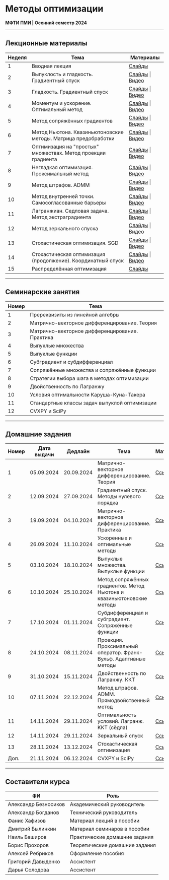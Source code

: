# Методы оптимизации

**МФТИ ПМИ | Осенний семестр 2024**

---

## Лекционные материалы

| Неделя | Тема | Материалы |
|--------|------|-----------|
| 1 | Вводная лекция | [Слайды](Лекции/01%20лекция/ПМИ%20осень%202024%20лекция%201%20презентация.pdf) |
| 2 | Выпуклость и гладкость. Градиентный спуск | [Слайды](Лекции/02%20лекция/ПМИ%20осень%202024%20лекция%202%20презентация.pdf) \| [Видео](https://vkvideo.ru/playlist/-206078025_72/video-206078025_456239868) |
| 3 | Гладкость. Градиентный спуск | [Слайды](Лекции/03%20лекция/ПМИ%20осень%202024%20лекция%203%20презентация.pdf) \| [Видео](https://vkvideo.ru/playlist/-206078025_72/video-206078025_456239869) |
| 4 | Моментум и ускорение. Оптимальный метод | [Слайды](Лекции/04%20лекция/ПМИ%20осень%202024%20лекция%204%20презентация.pdf) \| [Видео](https://vkvideo.ru/playlist/-206078025_72/video-206078025_456239870) |
| 5 | Метод сопряжённых градиентов | [Слайды](Лекции/05%20лекция/ПМИ%20осень%202024%20лекция%205%20презентация.pdf) \| [Видео](https://vkvideo.ru/playlist/-206078025_72/video-206078025_456239871) |
| 6 | Метод Ньютона. Квазиньютоновские методы. Матрица предобработки | [Слайды](Лекции/06%20лекция/ПМИ%20осень%202024%20лекция%206%20презентация.pdf) \| [Видео](https://vkvideo.ru/playlist/-206078025_72/video-206078025_456239872) |
| 7 | Оптимизация на "простых" множествах. Метод проекции градиента| [Слайды](Лекции/07%20лекция/ПМИ%20осень%202024%20лекция%207%20презентация.pdf) \| [Видео](https://vkvideo.ru/playlist/-206078025_72/video-206078025_456239912) |
| 8 | Негладкая оптимизация. Проксимальный метод | [Слайды](Лекции/08%20лекция/ПМИ%20осень%202024%20лекция%208%20презентация.pdf) \| [Видео](https://vkvideo.ru/playlist/-206078025_72/video-206078025_456239914) |
| 9 | Метод штрафов. ADMM | [Слайды](Лекции/09%20лекция/ПМИ%20осень%202024%20лекция%209%20презентация.pdf) \| [Видео](https://vkvideo.ru/playlist/-206078025_72/video-206078025_456239915) |
| 10 | Метод внутренней точки. Самосогласованные барьеры | [Слайды](Лекции/10%20лекция/ПМИ%20осень%202024%20лекция%2010%20презентация.pdf) \| [Видео](https://vkvideo.ru/playlist/-206078025_72/video-206078025_456239932) |
| 11 | Лагранжиан. Седловая задача. Метод экстраградиента | [Слайды](Лекции/11%20лекция/ПМИ%20осень%202024%20лекция%2011%20презентация.pdf) \| [Видео](https://vkvideo.ru/playlist/-206078025_72/video-206078025_456239933) |
| 12 | Метод зеркального спуска | [Слайды](Лекции/12%20лекция/ПМИ%20осень%202024%20лекция%2012%20презентация.pdf) \| [Видео](https://vkvideo.ru/playlist/-206078025_72/video-206078025_456239934) |
| 13 | Стохастическая оптимизация. SGD | [Слайды](Лекции/13%20лекция/ПМИ%20осень%202024%20лекция%2013%20презентация.pdf) \| [Видео](https://vkvideo.ru/playlist/-206078025_72/video-206078025_456239960) |
| 14 | Стохастическая оптимизация (продолжение). Координатный спуск | [Слайды](Лекции/14%20лекция/ПМИ%20осень%202024%20лекция%2014%20презентация.pdf) \| [Видео](https://vkvideo.ru/playlist/-206078025_72/video-206078025_456239961) |
| 15 | Распределённая оптимизация | [Слайды](Лекции/15%20лекция/ПМИ%20осень%202024%20лекция%2015%20презентация.pdf) |

---

## Семинарские занятия

| Номер | Тема |
|-------|------|
| 1 | Пререквизиты из линейной алгебры |
| 2 | Матрично-векторное дифференцирование. Теория |
| 3 | Матрично-векторное дифференцирование. Практика |
| 4 | Выпуклые множества |
| 5 | Выпуклые функции |
| 6 | Субградиент и субдифференциал |
| 7 | Сопряжённые множества и сопряжённые функции |
| 8 | Стратегии выбора шага в методах оптимизации |
| 9 | Двойственность по Лагранжу |
| 10 | Условия оптимальности Каруша-Куна-Такера |
| 11 | Стандартные классы задач выпуклой оптимизации |
| 12 | CVXPY и SciPy |

---

## Домашние задания

| Номер | Дата выдачи | Дедлайн         | Тема                                                                 | Материал |
|-------|-------------|------------------|----------------------------------------------------------------------|----------|
| 1     | 05.09.2024  | 20.09.2024       | Матрично-векторное дифференцирование. Теория                        | [Ссылка](Домашние%20задания/Домашнее%20задание%201) |
| 2     | 12.09.2024  | 27.09.2024       | Градиентный спуск. Методы нулевого порядка                          | [Ссылка](Домашние%20задания/Домашнее%20задание%202) |
| 3     | 19.09.2024  | 04.10.2024       | Матрично-векторное дифференцирование. Практика                      | [Ссылка](Домашние%20задания/Домашнее%20задание%203) |
| 4     | 26.09.2024  | 11.10.2024       | Ускоренные и оптимальные методы                                     | [Ссылка](Домашние%20задания/Домашнее%20задание%204) |
| 5     | 03.10.2024  | 18.10.2024       | Выпуклые множества. Выпуклые функции                                | [Ссылка](Домашние%20задания/Домашнее%20задание%205) |
| 6     | 10.10.2024  | 25.10.2024       | Метод сопряжённых градиентов. Метод Ньютона и квазиньютоновские методы | [Ссылка](Домашние%20задания/Домашнее%20задание%206) |
| 7     | 17.10.2024  | 01.11.2024       | Субдифференциал и субградиент. Сопряжённые функции                  | [Ссылка](Домашние%20задания/Домашнее%20задание%207) |
| 8     | 24.10.2024  | 08.11.2024       | Проекция. Проксимальный оператор. Франк-Вульф. Адаптивные методы    | [Ссылка](Домашние%20задания/Домашнее%20задание%208) |
| 9     | 31.10.2024  | 15.11.2024       | Двойственность по Лагранжу. ККТ                                     | [Ссылка](Домашние%20задания/Домашнее%20задание%209) |
| 10    | 07.11.2024  | 22.12.2024       | Метод штрафов. ADMM. Прямодвойственный метод                        | [Ссылка](Домашние%20задания/Домашнее%20задание%2010) |
| 11    | 14.11.2024  | 29.11.2024       | Оптимальность условий. Лагранж. KKT (сёдла)                         | [Ссылка](Домашние%20задания/Домашнее%20задание%2011) |
| 12    | 14.11.2024  | 29.11.2024       | Зеркальный спуск                                                    | [Ссылка](Домашние%20задания/Домашнее%20задание%2012) |
| 13    | 28.11.2024  | 13.12.2024       | Стохастическая оптимизация                                          | [Ссылка](Домашние%20задания/Домашнее%20задание%2013) |
| Доп.    | 21.11.2024  | 06.12.2024     | CVXPY и SciPy                                                       | [Ссылка](Домашние%20задания/Дополнительное%20ДЗ%20по%20cvxpy%20и%20scipy) |

---

## Составители курса

| ФИ | Роль |
|-----|------|
| Александр Безносиков | Академический руководитель |
| Александр Богданов | Технический руководитель |
| Фанис Хафизов | Материал лекций в пособии |
| Дмитрий Былинкин | Материал семинаров в пособии |
| Наиль Баширов | Практические домашние задания |
| Борис Прохоров | Теоретические домашние задания |
| Алексей Ребриков | Оформление пособия |
| Григорий Давыденко | Ассистент |
| Дарья Солодова | Ассистент |
